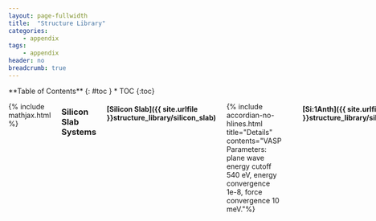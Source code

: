 ```yaml
---
layout: page-fullwidth
title:  "Structure Library"
categories:
    - appendix
tags:
    - appendix
header: no
breadcrumb: true
---
```

<div class="row">
<div class="medium-4 medium-push-8 columns" markdown="1">
<div class="panel radius" markdown="1">
**Table of Contents**
{: #toc }
*  TOC
{:toc}
</div>
</div><!-- /.medium-4.columns -->

<div class="medium-8 medium-pull-4 columns" markdown="1">

{% include mathjax.html %}

### Silicon Slab Systems
#### [Silicon Slab]({{ site.urlfile }}structure_library/silicon_slab)
{% include accordian-no-hlines.html title="Details" contents="VASP Parameters: plane wave energy cutoff 540 eV, energy convergence 1e-8, force convergence 10 meV."%}

---

#### [Si:1Anth]({{ site.urlfile }}structure_library/silicon_1Anth)
Silicon slab with (111) faces and anthracene covalently attachedalong its long edge. The <a class="" href="{{ site.urlfile }}structure_library/silicon_1Anth_initial">starting structure</a>.
{% include accordian-no-hlines.html title="Details" contents="VASP Parameters: plane wave energy cutoff 540 eV, energy convergence 1e-5, force convergence 10 meV. The anthracene can be placed along the symmetry axis of the silicon slab so that it dodges the surface psuedo-hydrogens and does not develop a bend, however, this structure with a bend is 0.25 eV (9.67 kT or 5.76 kcal/mol) lower in energy than the stiff molecule."%}

---

#### [Si:1Tet]({{ site.urlfile }}structure_library/silicon_1Tet)
Silicon slab with (111) faces and tetracene covalently attached along its long edge. The <a class="" href="{{ site.urlfile }}structure_library/silicon_1Tet_initial">starting structure</a>.
{% include accordian-no-hlines.html title="Details" contents="VASP Parameters: plane wave energy cutoff 540 eV, energy convergence 1e-5, force convergence 10 meV."%}

---

#### []


### Silicon Quantum Dot Systems

The LAMMPS data files were generated by opening the xyz files in VMD. Using the TkConsole, you can add a bounding box with the command `pbc set {x y z} -all` to set the size and `pbc box -center com` to ensure the center of the box is at the center of mass. Visualize the result using `draw pbcbox`.


#### [Silicon QD]({{ site.urlfile }}structure_library/si_QD-30A.xyz)
An approximately 30 angstrom diameter silicon quantum dot capped with hydrogens. Because of the geometry of the dot, some silicons have 2 hydrogens attached (Si-H2) to completely passivate the surface. The faces on the top and bottom (+/- z directions) are `[111]` terminated surfaces with only Si-H bonds.

#### SiQD:Si1Anth
The [LAMMPS data file]({{site.urlfile}}structure_library/data.Si1Anth).

#### [SiQD:Si2Anth]({{ site.urlfile }}structure_library/si_QD-30A_Si2Anth.xyz)
The [LAMMPS data file]({{site.urlfile}}structure_library/data.Si2Anth).

#### [SiQD:Si3Anth]({{ site.urlfile }}structure_library/si_QD-30A_Si3Anth.xyz)
The [LAMMPS data file]({{site.urlfile}}structure_library/data.Si3Anth).

#### [SiQD:Si4Anth]({{ site.urlfile }}structure_library/si_QD-30A_Si4Anth.xyz)
The [LAMMPS data file]({{site.urlfile}}structure_library/data.Si4Anth).